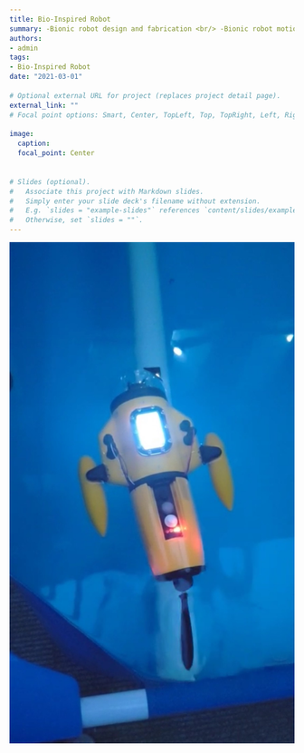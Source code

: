 ```yaml
---
title: Bio-Inspired Robot
summary: -Bionic robot design and fabrication <br/> -Bionic robot motion control <br/> -Bionic robot system modeling and simulation
authors:
- admin
tags:
- Bio-Inspired Robot
date: "2021-03-01"

# Optional external URL for project (replaces project detail page).
external_link: ""
# Focal point options: Smart, Center, TopLeft, Top, TopRight, Left, Right, BottomLeft, Bottom, BottomRight

image:
  caption: 
  focal_point: Center


# Slides (optional).
#   Associate this project with Markdown slides.
#   Simply enter your slide deck's filename without extension.
#   E.g. `slides = "example-slides"` references `content/slides/example-slides.md`.
#   Otherwise, set `slides = ""`.
---
```



![JPG](./4.JPG)
